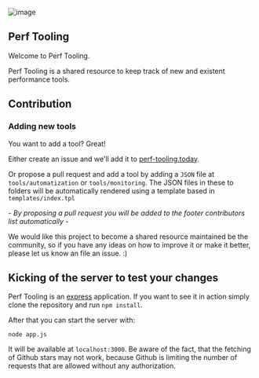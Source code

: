 ![image](https://raw.githubusercontent.com/stefanjudis/perf-tooling/master/perf-tooling.jpg)

## Perf Tooling

Welcome to Perf Tooling.

Perf Tooling is a shared resource to keep track of new and existent performance tools.

## Contribution

### Adding new tools

You want to add a tool? Great!

Either create an issue and we'll add it to [perf-tooling.today](http://perf-tooling.today).

Or propose a pull request and add a tool by adding a `JSON` file at `tools/automatization` or `tools/monitoring`. The JSON files in these to folders will be automatically rendered using a template based in `templates/index.tpl`

*- By proposing a pull request you will be added to the footer contributors list automatically -*

We would like this project to become a shared resource maintained be the community, so if you have any ideas on how to improve it or make it better, please let us know an file an issue. :)


## Kicking of the server to test your changes

Perf Tooling is an [express](http://expressjs.com/) application. If you want to see it in action simply clone the repository and run `npm install`.

After that you can start the server with:

```
node app.js
```

It will be available at `localhost:3000`. 
Be aware of the fact, that the fetching of Github stars may not work, because Github is limiting the number of requests that are allowed without any authorization.